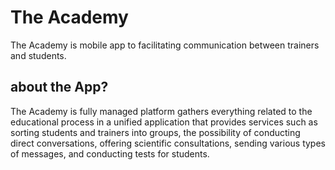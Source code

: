 #	The Academy

The Academy is mobile app to facilitating communication between trainers and students.

## about the App?

The Academy is fully managed platform gathers everything related to the educational process in a unified application that provides services such as sorting students and trainers into groups, the possibility of conducting direct conversations, offering scientific consultations, sending various types of messages, and conducting tests for students. 

